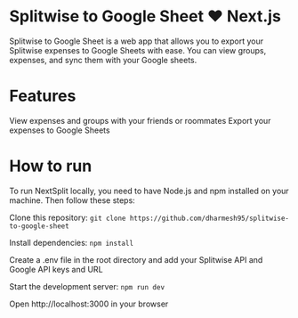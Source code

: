 # Splitwise to Google Sheet ♥️ Next.js
Splitwise to Google Sheet is a web app that allows you to export your Splitwise expenses to Google Sheets with ease. You can view groups, expenses, and sync them with your Google sheets.

# Features
View expenses and groups with your friends or roommates
Export your expenses to Google Sheets

# How to run
To run NextSplit locally, you need to have Node.js and npm installed on your machine. Then follow these steps:

Clone this repository: `git clone https://github.com/dharmesh95/splitwise-to-google-sheet`

Install dependencies: `npm install`

Create a .env file in the root directory and add your Splitwise API and Google API keys and URL

Start the development server: `npm run dev`

Open http://localhost:3000 in your browser
